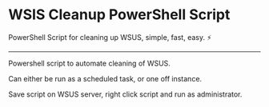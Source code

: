 # WSIS Cleanup PowerShell Script 

PowerShell Script for cleaning up WSUS, simple, fast, easy. :zap:

----

Powershell script to automate cleaning of WSUS. 

Can either be run as a scheduled task, or one off instance.

Save script on WSUS server, right click script and run as administrator.
